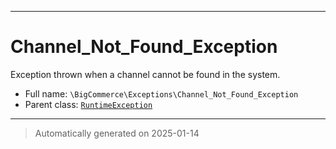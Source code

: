 ***

# Channel_Not_Found_Exception

Exception thrown when a channel cannot be found in the system.



* Full name: `\BigCommerce\Exceptions\Channel_Not_Found_Exception`
* Parent class: [`RuntimeException`](./classes/RuntimeException.md)






***
> Automatically generated on 2025-01-14
